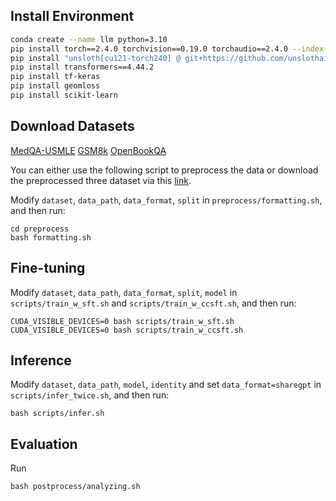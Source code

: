 ## Install Environment
```bash
conda create --name llm python=3.10
pip install torch==2.4.0 torchvision==0.19.0 torchaudio==2.4.0 --index-url https://download.pytorch.org/whl/cu121
pip install "unsloth[cu121-torch240] @ git+https://github.com/unslothai/unsloth.git"
pip install transformers==4.44.2
pip install tf-keras
pip install geomloss
pip install scikit-learn
```

## Download Datasets

[MedQA-USMLE](https://www.kaggle.com/datasets/moaaztameer/medqa-usmle)
[GSM8k](https://huggingface.co/datasets/openai/gsm8k)
[OpenBookQA](https://huggingface.co/datasets/allenai/openbookqa)

You can either use the following script to preprocess the data or download the preprocessed three dataset via this [link](https://drive.google.com/file/d/1UriYueL9bdxiwE_PbeFV0Yyy7xPSpiRe/view?usp=sharing).

Modify `dataset`, `data_path`, `data_format`, `split` in `preprocess/formatting.sh`, and then run:
```angular2html
cd preprocess
bash formatting.sh
```

## Fine-tuning
Modify `dataset`, `data_path`, `data_format`, `split`, `model` in `scripts/train_w_sft.sh` and `scripts/train_w_ccsft.sh`, and then run:
```angular2html
CUDA_VISIBLE_DEVICES=0 bash scripts/train_w_sft.sh
CUDA_VISIBLE_DEVICES=0 bash scripts/train_w_ccsft.sh
```

## Inference
Modify `dataset`, `data_path`, `model`, `identity` and set `data_format=sharegpt` in `scripts/infer_twice.sh`, and then run:
```angular2html
bash scripts/infer.sh
```

## Evaluation
Run
```angular2html
bash postprocess/analyzing.sh
```


